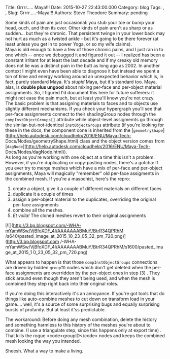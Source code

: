Title: Grrrr..... Maya!!!
Date: 2015-10-27 22:43:00.000
Category: blog
Tags: , , 
Slug: Grrrr.....-Maya!!!
Authors: Steve Theodore
Summary: pending

Some kinds of pain are just occasional: you stub your toe or bump your head,
ouch, and then its over. Other kinds of pain aren't as sharp or as sudden...
but they're chronic.  That persistent twinge in your lower back may not hurt
as much as a twisted ankle - but it's going to be there forever (at least
unless you get in to power Yoga, or so my wife claims).  
 Maya is old enough to have a few of those chronic pains, and I just ran in to
one which -- once we debugged it and figured it out -- I realized has been a
constant irritant for at least the last decade and if my creaky old memory
does not lie was a distinct pain in the butt as long ago as 2002. In another
context I might even have been able to diagnose it but instead we spent a ton
of time and energy working around an unexpected behavior which is, in fact,
purely standard Maya. It's _stupid_ Maya, but it's standard too.  Maya, alas,
is **double plus ungood** about mixing per-face and per-object material
assignments. So, I figured I'd document this here for future sufferers: it
might not ease the pain much, but at least you'll know you're not crazy.  
 The basic problem is that assigning materials to faces and to objects use
slightly different mechanisms. If you check your hypergraph you'll see that
per-face assignments connect to their shadingGroup nodes through the
`compInstObjectGroups[]` attribute while object-level assigmemts go through
the similar-but-not-identical `instObjectGroups` attribute (if you're looking
for these in the docs, the component cone is inherited from the
[`geometryShape`](http://help.autodesk.com/cloudhelp/2016/ENU/Maya-Tech-
Docs/Nodes/geometryShape.html) class and the object version comes from
[`dagNode`](http://help.autodesk.com/cloudhelp/2016/ENU/Maya-Tech-
Docs/Nodes/dagNode.html)).  
 As long as you're working with one object at a time this isn't a problem.
However, if you're duplicating or copy-pasting nodes, there's a gotcha:  If
you ever try to merge meshes which have a mix of per-face and per-object
assignments, Maya will magically "remember" old per-face assigments in the
combined mesh.  If you're a masochist, here's the repro:  
  
  

  1. create a object, give it a couple of different materials on different faces
  2. duplicate it a couple of times
  3. assign a per-object material to the duplicates, overriding the original per-face assignments
  4. combine all the meshes.
  5. _Et voîla!_ The cloned meshes revert to their original assignments

[![](http://3.bp.blogspot.com/-WHA-mYamWSw/VjBfoXDF_4I/AAAAAAABMuY/BtrR34QPRhM
/s640/pasted_image_at_2015_10_23_05_32_pm_720.png)](http://3.bp.blogspot.com
/-WHA-mYamWSw/VjBfoXDF_4I/AAAAAAABMuY/BtrR34QPRhM/s1600/pasted_image_at_2015_1
0_23_05_32_pm_720.png)

  

  

What appears to happen is that those `compInstObjectGroups` connections are
driven by hidden `groupID` nodes which don't get deleted when the per-face
assignments are overridden by the per-object ones in step (3) .  They stick
around even though they aren't being used, and when the mesh is combined they
step right back into their original roles.  
  
If you're doing this interactively it's an annoyance. If you're got tools that
do things like auto-combine meshes to cut down on transform load in your
game.... well, it's a source of some surprising bugs and equally surprising
bursts of profanity.  But at least it'ss predictable.

  

The workaround:  Before doing any mesh combination, delete the history and
something harmless to this history of the meshes you're about to combine. (I
use a triangulate step, since this happens only at export time) . That kills
the rogue &lt;code&gt;groupID&lt;/code&gt; nodes and keeps the combined mesh
looking the way you intended.

  

Sheesh. What a way to make a living.

  


